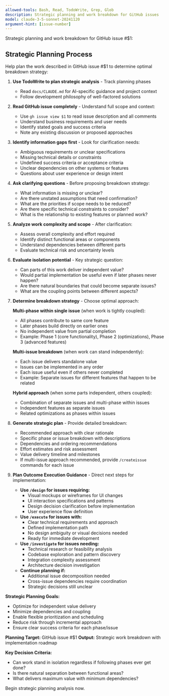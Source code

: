 ```yaml
---
allowed-tools: Bash, Read, TodoWrite, Grep, Glob
description: Strategic planning and work breakdown for GitHub issues
model: claude-3-5-sonnet-20241120
argument-hint: [issue-number]
---
```


Strategic planning and work breakdown for GitHub issue #$1:

## Strategic Planning Process

Help plan the work described in GitHub issue #$1 to determine optimal breakdown strategy:

1. **Use TodoWrite to plan strategic analysis** - Track planning phases
   - Read `docs/CLAUDE.md` for AI-specific guidance and project context
   - Follow development philosophy of well-factored solutions

2. **Read GitHub issue completely** - Understand full scope and context:
   - Use `gh issue view $1` to read issue description and all comments
   - Understand business requirements and user needs
   - Identify stated goals and success criteria
   - Note any existing discussion or proposed approaches

3. **Identify information gaps first** - Look for clarification needs:
   - Ambiguous requirements or unclear specifications
   - Missing technical details or constraints
   - Undefined success criteria or acceptance criteria
   - Unclear dependencies on other systems or features
   - Questions about user experience or design intent

4. **Ask clarifying questions** - Before proposing breakdown strategy:
   - What information is missing or unclear?
   - Are there unstated assumptions that need confirmation?
   - What are the priorities if scope needs to be reduced?
   - Are there specific technical constraints to consider?
   - What is the relationship to existing features or planned work?

5. **Analyze work complexity and scope** - After clarification:
   - Assess overall complexity and effort required
   - Identify distinct functional areas or components
   - Understand dependencies between different parts
   - Evaluate technical risk and uncertainty levels

6. **Evaluate isolation potential** - Key strategic question:
   - Can parts of this work deliver independent value?
   - Would partial implementation be useful even if later phases never happen?
   - Are there natural boundaries that could become separate issues?
   - What are the coupling points between different aspects?

7. **Determine breakdown strategy** - Choose optimal approach:

   **Multi-phase within single issue** (when work is tightly coupled):
   - All phases contribute to same core feature
   - Later phases build directly on earlier ones
   - No independent value from partial completion
   - Example: Phase 1 (core functionality), Phase 2 (optimizations), Phase 3 (advanced features)

   **Multi-issue breakdown** (when work can stand independently):
   - Each issue delivers standalone value
   - Issues can be implemented in any order
   - Each issue useful even if others never completed
   - Example: Separate issues for different features that happen to be related

   **Hybrid approach** (when some parts independent, others coupled):
   - Combination of separate issues and multi-phase within issues
   - Independent features as separate issues
   - Related optimizations as phases within issues

8. **Generate strategic plan** - Provide detailed breakdown:
   - Recommended approach with clear rationale
   - Specific phase or issue breakdown with descriptions
   - Dependencies and ordering recommendations
   - Effort estimates and risk assessment
   - Value delivery timeline and milestones
   - If multi-issue approach recommended, provide `/createissue` commands for each issue

9. **Plan Outcome Execution Guidance** - Direct next steps for implementation:
   - **Use `/design` for issues requiring:**
     - Visual mockups or wireframes for UI changes
     - UI interaction specifications and patterns
     - Design decision clarification before implementation
     - User experience flow definition
   - **Use `/execute` for issues with:**
     - Clear technical requirements and approach
     - Defined implementation path
     - No design ambiguity or visual decisions needed
     - Ready for immediate development
   - **Use `/investigate` for issues needing:**
     - Technical research or feasibility analysis
     - Codebase exploration and pattern discovery
     - Integration complexity assessment
     - Architecture decision investigation
   - **Continue planning if:**
     - Additional issue decomposition needed
     - Cross-issue dependencies require coordination
     - Strategic decisions still unclear

**Strategic Planning Goals:**
- Optimize for independent value delivery
- Minimize dependencies and coupling
- Enable flexible prioritization and scheduling
- Reduce risk through incremental approach
- Ensure clear success criteria for each phase/issue

**Planning Target:** GitHub issue #$1
**Output:** Strategic work breakdown with implementation roadmap

**Key Decision Criteria:**
- Can work stand in isolation regardless if following phases ever get done?
- Is there natural separation between functional areas?
- What delivers maximum value with minimum dependencies?

Begin strategic planning analysis now.